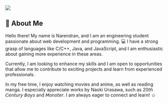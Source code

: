 <img src="https://user-images.githubusercontent.com/74038190/212284158-e840e285-664b-44d7-b79b-e264b5e54825.gif">

## 🚀 About Me

Hello there! My name is Narendran, and I am an engineering student passionate about web development and programming. 💻 I have a strong grasp of languages like C/C++, Java, and JavaScript, and I am enthusiastic about gaining more experience in these areas.

Currently, I am looking to enhance my skills and I am open to opportunities that allow me to contribute to exciting projects and learn from experienced professionals.

In my free time, I enjoy watching movies and anime, as well as reading manga. I especially appreciate works by Naoki Urasawa, such as 20𝘵𝘩 𝘊𝘦𝘯𝘵𝘶𝘳𝘺 𝘉𝘰𝘺𝘴 and 𝘔𝘰𝘯𝘴𝘵𝘦𝘳. I am always eager to connect and learn! ☺️
